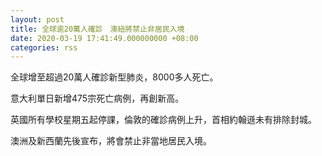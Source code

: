 ```yaml
---
layout: post
title: 全球逾20萬人確診　澳紐將禁止非居民入境
date: 2020-03-19 17:41:49.000000000 +08:00
categories: rss
---
```


全球增至超過20萬人確診新型肺炎，8000多人死亡。

意大利單日新增475宗死亡病例，再創新高。

英國所有學校星期五起停課，倫敦的確診病例上升，首相約翰遜未有排除封城。

澳洲及新西蘭先後宣布，將會禁止非當地居民入境。
